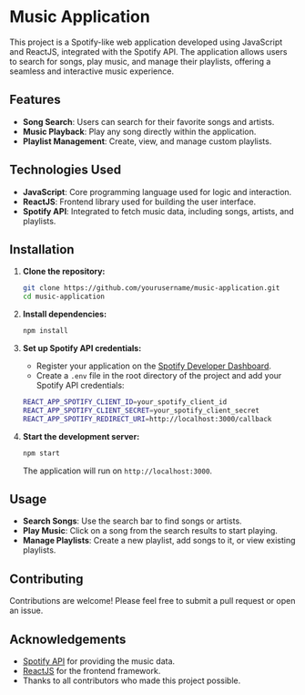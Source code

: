 
# Music Application

This project is a Spotify-like web application developed using JavaScript and ReactJS, integrated with the Spotify API. The application allows users to search for songs, play music, and manage their playlists, offering a seamless and interactive music experience.

## Features

- **Song Search**: Users can search for their favorite songs and artists.
- **Music Playback**: Play any song directly within the application.
- **Playlist Management**: Create, view, and manage custom playlists.

## Technologies Used

- **JavaScript**: Core programming language used for logic and interaction.
- **ReactJS**: Frontend library used for building the user interface.
- **Spotify API**: Integrated to fetch music data, including songs, artists, and playlists.

## Installation

1. **Clone the repository:**

    ```bash
    git clone https://github.com/yourusername/music-application.git
    cd music-application
    ```

2. **Install dependencies:**

    ```bash
    npm install
    ```

3. **Set up Spotify API credentials:**

    - Register your application on the [Spotify Developer Dashboard](https://developer.spotify.com/dashboard/).
    - Create a `.env` file in the root directory of the project and add your Spotify API credentials:

    ```bash
    REACT_APP_SPOTIFY_CLIENT_ID=your_spotify_client_id
    REACT_APP_SPOTIFY_CLIENT_SECRET=your_spotify_client_secret
    REACT_APP_SPOTIFY_REDIRECT_URI=http://localhost:3000/callback
    ```

4. **Start the development server:**

    ```bash
    npm start
    ```

    The application will run on `http://localhost:3000`.

## Usage

- **Search Songs**: Use the search bar to find songs or artists.
- **Play Music**: Click on a song from the search results to start playing.
- **Manage Playlists**: Create a new playlist, add songs to it, or view existing playlists.

## Contributing

Contributions are welcome! Please feel free to submit a pull request or open an issue.

## Acknowledgements

- [Spotify API](https://developer.spotify.com/documentation/web-api/) for providing the music data.
- [ReactJS](https://reactjs.org/) for the frontend framework.
- Thanks to all contributors who made this project possible.
